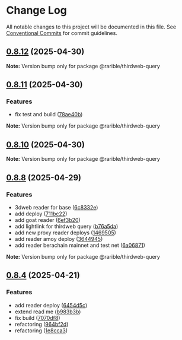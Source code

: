 # Change Log

All notable changes to this project will be documented in this file.
See [Conventional Commits](https://conventionalcommits.org) for commit guidelines.

## [0.8.12](https://github.com/rariblecom/protocol-contracts/compare/v0.8.11...v0.8.12) (2025-04-30)

**Note:** Version bump only for package @rarible/thirdweb-query

## [0.8.11](https://github.com/rariblecom/protocol-contracts/compare/v0.8.10...v0.8.11) (2025-04-30)

### Features

- fix test and build ([78ae40b](https://github.com/rariblecom/protocol-contracts/commit/78ae40b4fdda18da610b022621a92f6944bdd8ba))

**Note:** Version bump only for package @rarible/thirdweb-query

## [0.8.10](https://github.com/rariblecom/protocol-contracts/compare/v0.8.9...v0.8.10) (2025-04-30)

**Note:** Version bump only for package @rarible/thirdweb-query

## [0.8.8](https://github.com/rariblecom/protocol-contracts/compare/v0.8.7...v0.8.8) (2025-04-29)

### Features

- 3dweb reader for base ([6c8332e](https://github.com/rariblecom/protocol-contracts/commit/6c8332e435b3d0a04d44160b364a570920904d77))
- add deploy ([711bc22](https://github.com/rariblecom/protocol-contracts/commit/711bc223214211d23e5a48096230a0c46a329794))
- add goat reader ([6ef3b20](https://github.com/rariblecom/protocol-contracts/commit/6ef3b2004c4e317726908716297210ed9217320c))
- add lightlink for thirdweb query ([b76a5da](https://github.com/rariblecom/protocol-contracts/commit/b76a5da408ef8ee69816052be32bb693402bc0a3))
- add new proxy reader deploys ([1469505](https://github.com/rariblecom/protocol-contracts/commit/146950568ceaebddc7d45502ae40fa51ee4d18a6))
- add reader amoy deploy ([3644945](https://github.com/rariblecom/protocol-contracts/commit/36449453c1695c7cb49a96d3fb5d787b82a284cb))
- add reader berachain mainnet and test net ([6a06871](https://github.com/rariblecom/protocol-contracts/commit/6a06871bf57db4bdda96b1a845cc397b4fdfe96d))

**Note:** Version bump only for package @rarible/thirdweb-query

## [0.8.4](https://github.com/rariblecom/protocol-contracts/compare/v0.8.1...v0.8.4) (2025-04-21)

### Features

- add reader deploy ([6454d5c](https://github.com/rariblecom/protocol-contracts/commit/6454d5cf48f90feebdb2fe4292aaf3a3e9c8525a))
- extend read me ([b983b3b](https://github.com/rariblecom/protocol-contracts/commit/b983b3bf6015548bdafd9b9ea0938a2e01b9a687))
- fix build ([7070df8](https://github.com/rariblecom/protocol-contracts/commit/7070df8cea50dc7a959c6feedc1cc4d9a73f257a))
- refactoring ([964bf2d](https://github.com/rariblecom/protocol-contracts/commit/964bf2d72a80cf2088153628d69f47bfcbc47b61))
- refactoring ([1e8cca3](https://github.com/rariblecom/protocol-contracts/commit/1e8cca3dc225ff6562ce9f149080b66830e7d34f))
